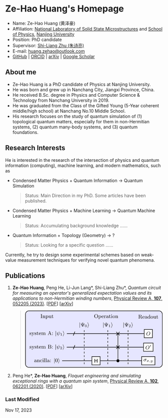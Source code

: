 # Ze-Hao Huang's Homepage

- Name: Ze-Hao Huang (黄泽豪)
- Affiliation: [National Laboratory of Solid State Microstructures](https://vlssm.nju.edu.cn/main.htm) and [School of Physics](https://physics.nju.edu.cn/), [Nanjing University](https://www.nju.edu.cn/)
- Position: PhD candidate
- Supervisor: [Shi-Liang Zhu (朱诗亮)](https://physics.scnu.edu.cn/a/20201218/6945.html)
- E-mail: [huang.zehao@outlook.com](mailto:huang.zehao@outlook.com)
- [GitHub](https://github.com/zhhuang98)
 | [ORCID](https://orcid.org/0000-0002-1180-7673)
 | [arXiv](https://arxiv.org/a/huang_z_3.html)
 | [Google Scholar](https://scholar.google.cz/citations?hl=zh-CN&pli=1&user=Guq9h6AAAAAJ)


## About me

- Ze-Hao Huang is a PhD candidate of Physics at Nanjing University.
- He was born and grew up in Nanchang City, Jiangxi Province, China.
- He received B.Sc. degree in Physics and Computer Science & Technology from Nanchang University in 2019.
- He was graduated from the Class of the Gifted Young (5-Year coherent middle/high school) at Nanchang No.10 Middle School.
- His research focuses on the study of quantum simulation of (1) topological quantum matters, especially for them in non-Hermitian systems, (2) quantum many-body systems, and (3) quantum foundations.


## Research Interests

He is interested in the research of the intersection of physics and quantum information (computing), machine learning, and modern mathematics, such as
- Condensed Matter Physics + Quantum Information -> Quantum Simulation
    > Status: Main Direction in my PhD. Some articles have been published.
- Condensed Matter Physics + Machine Learning -> Quantum Machine Learning
    > Status: Accumulating background knowledge ......
- Quantum Information + Topology (Geometry) -> ?
    > Status: Looking for a specific question ......

Currently, he try to design some experimental schemes based on weak-value measurement techniques for verifying novel quantum phenomena.


## Publications

1. **Ze-Hao Huang**, Peng He, Li-Jun Lang\*, Shi-Liang Zhu\*, *Quantum circuit for measuring an operator's generalized expectation values and its applications to non-Hermitian winding numbers*, [Physical Review A, **107**, 052205 (2023)](https://journals.aps.org/pra/abstract/10.1103/PhysRevA.107.052205).
\[[PDF](papers/Huang%20et%20al_2023_Quantum%20circuit%20for%20measuring%20an%20operator's%20generalized%20expectation%20values%20and.pdf)\]
\[[arXiv](https://arxiv.org/abs/2210.12732)\]
    > ![meas_circ.svg](figures/meas_circ.svg) 
2. Peng He\*, **Ze-Hao Huang**, *Floquet engineering and simulating exceptional rings with a quantum spin system*, [Physical Review A, **102**, 062201 (2020)](https://journals.aps.org/pra/abstract/10.1103/PhysRevA.102.062201). 
\[[PDF](papers/He_Huang_2020_Floquet%20engineering%20and%20simulating%20exceptional%20rings%20with%20a%20quantum%20spin%20system.pdf)\]
\[[arXiv](https://arxiv.org/abs/2005.02703)\]


### Last Modified
Nov 17, 2023
